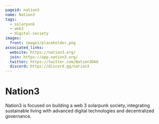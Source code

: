 ```yaml
---
pageid: nation3
name: Nation3
tags:
  - solarpunk
  - web3
  - digital-society
images:
  front: images/placeholder.png
associated_links:
  website: https://nation3.org/
  join: https://app.nation3.org/
  twitter: https://twitter.com/Nation3DAO
  discord: https://discord.gg/nation3
---
```


# Nation3

Nation3 is focused on building a web 3 solarpunk society, integrating sustainable living with advanced digital technologies and decentralized governance.